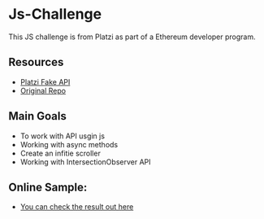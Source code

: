 # Js-Challenge

This JS challenge is from Platzi as part of a Ethereum developer program.

## Resources

 - [Platzi Fake API](https://fakeapi.platzi.com)
 - [Original Repo](https://github.com/platzi/js-challenge)
 
## Main Goals

 - To work with API usgin js
 - Working with async methods
 - Create an infitie scroller
 - Working with IntersectionObserver API

 ## Online Sample:
 - [You can check the result out here]()